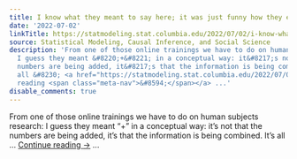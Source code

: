 ```yaml
---
title: I know what they meant to say here; it was just funny how they expressed it
date: '2022-07-02'
linkTitle: https://statmodeling.stat.columbia.edu/2022/07/02/i-know-what-they-meant-to-say-here-it-was-just-funny-how-they-expressed-it/
source: Statistical Modeling, Causal Inference, and Social Science
description: 'From one of those online trainings we have to do on human subjects research:
  I guess they meant &#8220;+&#8221; in a conceptual way: it&#8217;s not that the
  numbers are being added, it&#8217;s that the information is being combined. It&#8217;s
  all &#8230; <a href="https://statmodeling.stat.columbia.edu/2022/07/02/i-know-what-they-meant-to-say-here-it-was-just-funny-how-they-expressed-it/">Continue
  reading <span class="meta-nav">&#8594;</span></a> ...'
disable_comments: true
---
```

From one of those online trainings we have to do on human subjects research: I guess they meant &#8220;+&#8221; in a conceptual way: it&#8217;s not that the numbers are being added, it&#8217;s that the information is being combined. It&#8217;s all &#8230; <a href="https://statmodeling.stat.columbia.edu/2022/07/02/i-know-what-they-meant-to-say-here-it-was-just-funny-how-they-expressed-it/">Continue reading <span class="meta-nav">&#8594;</span></a> ...